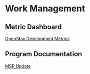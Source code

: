 # Work Management
## Metric Dashboard
[OpenStax Development Metrics](https://openstax.github.io/work-management-reports/openstax_development_metrics)

## Program Documentation
[MSP Update](https://openstax.github.io/work-management-reports/msp-update-documentation)
